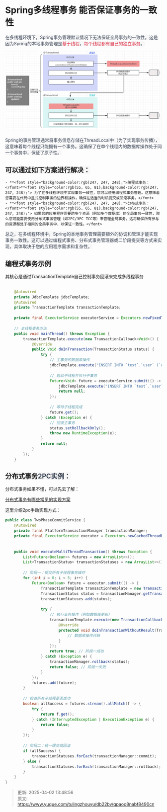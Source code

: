 # Spring多线程事务 能否保证事务的一致性

<font style="color:rgb(55, 65, 81);background-color:rgb(247, 247, 248);">在多线程环境下，Spring事务管理默认情况下无法保证全局事务的一致性。这是因为Spring的本地事务管理是</font><font style="color:#DF2A3F;background-color:rgb(247, 247, 248);">基于线程</font><font style="color:rgb(55, 65, 81);background-color:rgb(247, 247, 248);">，</font><font style="color:#DF2A3F;background-color:rgb(247, 247, 248);">每个线程都有自己的独立事务</font><font style="color:rgb(55, 65, 81);background-color:rgb(247, 247, 248);">。</font>

![1743572856343-6a94e555-f30f-4f67-95cd-585a14434d6b.png](./img/bF0WNYwjbdlxPK76/1743572856343-6a94e555-f30f-4f67-95cd-585a14434d6b-865459.png)

<font style="color:rgb(55, 65, 81);background-color:rgb(247, 247, 248);">Spring的事务管理通常将事务信息存储在ThreadLocal中（为了实现事务传播），这意味着每个线程只能拥有一个事务。这确保了在单个线程内的数据库操作处于同一个事务中，保证了原子性。</font>

<font style="color:rgb(55, 65, 81);background-color:rgb(247, 247, 248);"></font>

## <font style="background-color:rgb(247, 247, 248);">可以通过如下方案进行解决：</font>
    - **<font style="background-color:rgb(247, 247, 248);">编程式事务：</font>**<font style="color:rgb(55, 65, 81);background-color:rgb(247, 247, 248);"> 为了在多线程环境中实现事务一致性，您可以使用编程式事务管理。这意味着您需要在代码中显式控制事务的边界和操作，确保在适当的时机提交或回滚事务。</font>
    - **<font style="background-color:rgb(247, 247, 248);">分布式事务：</font>**<font style="color:rgb(55, 65, 81);background-color:rgb(247, 247, 248);"> 如果您的应用程序需要跨多个资源（例如多个数据库）的全局事务一致性，那么您可能需要使用分布式事务管理（如2PC/3PC TCC等）来管理全局事务。这将确保所有参与的资源都处于相同的全局事务中，以保证一致性。</font>

<font style="color:rgb(55, 65, 81);background-color:rgb(247, 247, 248);">总之，在多线程环境中，Spring的本地事务管理需要额外的协调和管理才能实现事务一致性。这可以通过编程式事务、分布式事务管理器或二阶段提交等方式来实现，具体取决于您的应用程序需求和复杂性。</font>

<font style="color:rgb(55, 65, 81);background-color:rgb(247, 247, 248);"></font>

## <font style="background-color:rgb(247, 247, 248);">编程式事务示例</font>
<font style="background-color:rgb(247, 247, 248);">其核心是通过TransactionTemplate自己控制事务回滚来完成多线程事务</font>

```java

    @Autowired
    private JdbcTemplate jdbcTemplate;
    @Autowired  
    private TransactionTemplate transactionTemplate;

    private final ExecutorService executorService = Executors.newFixedThreadPool(2);

    // 主线程事务方法  
    public void mainThread() throws Exception {  
        transactionTemplate.execute(new TransactionCallback<Void>() {
            @Override  
            public Void doInTransaction(TransactionStatus status) {
                try {  
                    // 主事务的数据库操作  
                    jdbcTemplate.execute("INSERT INTO `test`.`user` (`age`, `name`, `city`) VALUES (18, 'xushu', 'BeiJin');");

                    // 启动子线程并执行子事务
                    Future<Void> future = executorService.submit(() -> {
						jdbcTemplate.execute("INSERT INTO `test`.`user` (`age`, `name`, `city`) VALUES (18, 'xushu', 'BeiJin');");
                        return null;
                    });

                    // 等待子线程完成
                    future.get();
                } catch (Exception e) {  
                    // 回滚主事务  
                    status.setRollbackOnly();  
                    throw new RuntimeException(e);  
                }  
                return null;  
            }  
        });  
    }   
```

## <font style="background-color:rgb(247, 247, 248);">分布式事务</font><font style="color:rgb(55, 65, 81);background-color:rgb(247, 247, 248);">2PC实例：</font>
分布式事务如果不懂，可以先去了解：

[分布式事务有哪些常见的实现方案](https://www.yuque.com/tulingzhouyu/db22bv/veg93i11n9qqs45e?singleDoc#)

 这里介绍2pc手动实现方式：

 

```java
public class TwoPhaseCommitService {
    @Autowired
    private final PlatformTransactionManager transactionManager;
    private final ExecutorService executor = Executors.newCachedThreadPool();
 

    public void executeMultiThreadTransaction() throws Exception {
        List<Future<Boolean>> futures = new ArrayList<>();
        List<TransactionStatus> transactionStatuses = new ArrayList<>();

        // 阶段一：提交所有子线程事务操作
        for (int i = 0; i < 5; i++) {
            Future<Boolean> future = executor.submit(() -> {
                TransactionTemplate transactionTemplate = new TransactionTemplate(transactionManager);
                TransactionStatus status = transactionManager.getTransaction(null);
                transactionStatuses.add(status);

                try {
                    // 执行业务操作（例如数据库更新）
                    transactionTemplate.execute(new TransactionCallbackWithoutResult() {
                        @Override
                        protected void doInTransactionWithoutResult(TransactionStatus status) {
                            // 数据库操作代码
                        }
                    });
                    return true; // 阶段一成功
                } catch (Exception e) {
                    transactionManager.rollback(status);
                    return false; // 阶段一失败
                }
            });
            futures.add(future);
        }

        // 检查所有子线程是否成功
        boolean allSuccess = futures.stream().allMatch(f -> {
            try {
                return f.get();
            } catch (InterruptedException | ExecutionException e) {
                return false;
            }
        });

        // 阶段二：统一提交或回滚
        if (allSuccess) {
            transactionStatuses.forEach(transactionManager::commit);
        } else {
            transactionStatuses.forEach(transactionManager::rollback);
        }
    }
}
```



> 更新: 2025-04-02 13:48:56  
> 原文: <https://www.yuque.com/tulingzhouyu/db22bv/qpaoo8nabf8490cn>